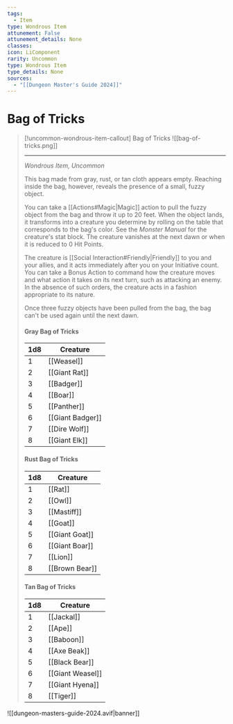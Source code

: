 ```yaml
---
tags:
  - Item
type: Wondrous Item
attunement: False
attunement_details: None
classes:
icon: LiComponent
rarity: Uncommon
type: Wondrous Item
type_details: None
sources: 
  - "[[Dungeon Master's Guide 2024]]"
---
```

# Bag of Tricks
>[!uncommon-wondrous-item-callout] Bag of Tricks
>![[bag-of-tricks.png]]
>
>- - -
>_Wondrous Item, Uncommon_
>
>This bag made from gray, rust, or tan cloth appears empty. Reaching inside the bag, however, reveals the presence of a small, fuzzy object.
>
>You can take a [[Actions#Magic\|Magic]] action to pull the fuzzy object from the bag and throw it up to 20 feet. When the object lands, it transforms into a creature you determine by rolling on the table that corresponds to the bag's color. See the _Monster Manual_ for the creature's stat block. The creature vanishes at the next dawn or when it is reduced to 0 Hit Points.
>
>The creature is [[Social Interaction#Friendly\|Friendly]] to you and your allies, and it acts immediately after you on your Initiative count. You can take a Bonus Action to command how the creature moves and what action it takes on its next turn, such as attacking an enemy. In the absence of such orders, the creature acts in a fashion appropriate to its nature.
>
>Once three fuzzy objects have been pulled from the bag, the bag can't be used again until the next dawn.
>
>#### Gray Bag of Tricks
>
>|1d8|Creature|
>|---|---|
>|1|[[Weasel]]|
>|2|[[Giant Rat]]|
>|3|[[Badger]]|
>|4|[[Boar]]|
>|5|[[Panther]]|
>|6|[[Giant Badger]]|
>|7|[[Dire Wolf]]|
>|8|[[Giant Elk]]|
>
>#### Rust Bag of Tricks
>
>|1d8|Creature|
>|---|---|
>|1|[[Rat]]|
>|2|[[Owl]]|
>|3|[[Mastiff]]|
>|4|[[Goat]]|
>|5|[[Giant Goat]]|
>|6|[[Giant Boar]]|
>|7|[[Lion]]|
>|8|[[Brown Bear]]|
>
>#### Tan Bag of Tricks
>
>|1d8|Creature|
>|---|---|
>|1|[[Jackal]]|
>|2|[[Ape]]|
>|3|[[Baboon]]|
>|4|[[Axe Beak]]|
>|5|[[Black Bear]]|
>|6|[[Giant Weasel]]|
>|7|[[Giant Hyena]]|
>|8|[[Tiger]]|



![[dungeon-masters-guide-2024.avif|banner]]